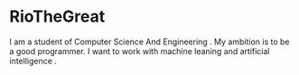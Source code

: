 # RioTheGreat
I am a student of Computer Science And Engineering . My ambition is to be a good programmer. I want to work with machine leaning and artificial intelligence .
